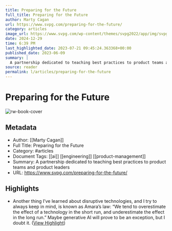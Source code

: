 ```yaml
---
title: Preparing for the Future
full_title: Preparing for the Future
author: Marty Cagan
url: https://www.svpg.com/preparing-for-the-future/
category: articles
image_url: https://www.svpg.com/wp-content/themes/svpg2022/app/img/svpg-social.png
date: 2024-12-29
time: 6:39 PM
last_highlighted_date: 2023-07-21 09:45:24.363368+00:00
published_date: 2023-06-09
summary: |
  A partnership dedicated to teaching best practices to product teams and product leaders
source: reader
permalink: l/articles/preparing-for-the-future
---
```

# Preparing for the Future

![rw-book-cover](https://www.svpg.com/wp-content/themes/svpg2022/app/img/svpg-social.png)

## Metadata
- Author: [[Marty Cagan]]
- Full Title: Preparing for the Future
- Category: #articles
- Document Tags: [[ai]] [[engineering]] [[product-management]] 
- Summary: A partnership dedicated to teaching best practices to product teams and product leaders
- URL: https://www.svpg.com/preparing-for-the-future/

## Highlights
- Another thing I’ve learned about disruptive technologies, and I try to always keep in mind, is known as Amara’s law: “We tend to overestimate the effect of a technology in the short run, and underestimate the effect in the long run.” Maybe generative AI will prove to be an exception, but I doubt it. ([View Highlight](https://read.readwise.io/read/01h5vxdxk6kz2m4bavaca9evc1))


